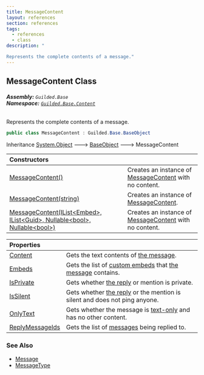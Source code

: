 ```yaml
---
title: MessageContent
layout: references
section: references
tags:
  - references
  - class
description: "

Represents the complete contents of a message."
---
```


## MessageContent Class
###### **Assembly:** `Guilded.Base`<br/>**Namespace:** [`Guilded.Base.Content`](Guilded.Base.Content 'Guilded.Base.Content')

Represents the complete contents of a message.

```csharp
public class MessageContent : Guilded.Base.BaseObject
```

Inheritance [System.Object](https://docs.microsoft.com/en-us/dotnet/api/System.Object 'System.Object') &#129106; [BaseObject](BaseObject 'Guilded.Base.BaseObject') &#129106; MessageContent

| Constructors | |
| :--- | :--- |
| [MessageContent()](MessageContent.MessageContent() 'Guilded.Base.Content.MessageContent.MessageContent()') | Creates an instance of [MessageContent](MessageContent 'Guilded.Base.Content.MessageContent') with no content. |
| [MessageContent(string)](MessageContent.MessageContent(string) 'Guilded.Base.Content.MessageContent.MessageContent(string)') | Creates an instance of [MessageContent](MessageContent 'Guilded.Base.Content.MessageContent'). |
| [MessageContent(IList&lt;Embed&gt;, IList&lt;Guid&gt;, Nullable&lt;bool&gt;, Nullable&lt;bool&gt;)](MessageContent.MessageContent(IList_Embed_,IList_Guid_,Nullable_bool_,Nullable_bool_) 'Guilded.Base.Content.MessageContent.MessageContent(System.Collections.Generic.IList<Guilded.Base.Embeds.Embed>, System.Collections.Generic.IList<Guid>, System.Nullable<bool>, System.Nullable<bool>)') | Creates an instance of [MessageContent](MessageContent 'Guilded.Base.Content.MessageContent') with no content. |

| Properties | |
| :--- | :--- |
| [Content](MessageContent.Content 'Guilded.Base.Content.MessageContent.Content') | Gets the text contents of [the message](Message 'Guilded.Base.Content.Message'). |
| [Embeds](MessageContent.Embeds 'Guilded.Base.Content.MessageContent.Embeds') | Gets the list of [custom embeds](Embed 'Guilded.Base.Embeds.Embed') that [the message](Message 'Guilded.Base.Content.Message') contains. |
| [IsPrivate](MessageContent.IsPrivate 'Guilded.Base.Content.MessageContent.IsPrivate') | Gets whether [the reply](Message.IsReply 'Guilded.Base.Content.Message.IsReply') or mention is private. |
| [IsSilent](MessageContent.IsSilent 'Guilded.Base.Content.MessageContent.IsSilent') | Gets whether [the reply](Message.IsReply 'Guilded.Base.Content.Message.IsReply') or the mention is silent and does not ping anyone. |
| [OnlyText](MessageContent.OnlyText 'Guilded.Base.Content.MessageContent.OnlyText') | Gets whether the message is [text-only](MessageContent.Content 'Guilded.Base.Content.MessageContent.Content') and has no other content. |
| [ReplyMessageIds](MessageContent.ReplyMessageIds 'Guilded.Base.Content.MessageContent.ReplyMessageIds') | Gets the list of [messages](Message 'Guilded.Base.Content.Message') being replied to. |

### See Also
- [Message](Message 'Guilded.Base.Content.Message')
- [MessageType](MessageType 'Guilded.Base.Content.MessageType')